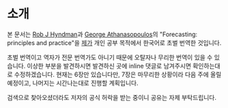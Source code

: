 # 소개
본 문서는 [Rob J Hyndman](http://robjhyndman.com)과 [George Athana­sopou­los](https://www.otexts.org/profile-main/128)의 "Forecasting: principles and practice"을 [제가](http://danielykim.me) 개인 공부 목적에서 한국어로 초벌 번역한 것입니다.

초벌 번역이고 역자가 전문 번역가도 아니기 때문에 오탈자나 무리한 번역이 있을 수 있습니다. 이상한 부분을 발견하시면 발견하신 곳에 inline 댓글로 남겨주시면 확인하는대로 수정하겠습니다. 현재는 6장만 있습니다만, 7장은 마무리한 상황이라 다음 주에 올릴 예정이고, 나머지는 시간나는대로 진행할 계획입니다.

검색으로 찾아오셨더라도 저자의 공식 허락을 받는 중이니 공유는 자제 부탁드립니다.
